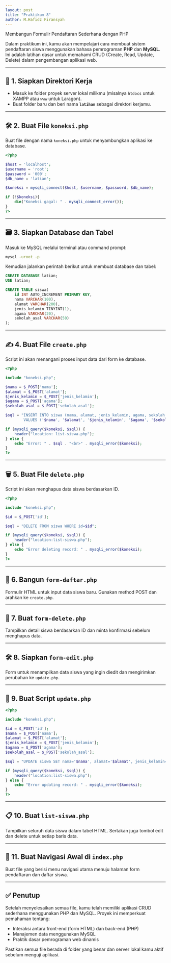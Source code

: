 ```yaml
---
layout: post
title: "Praktikum 8"
author: M.Hafidz Firansyah
---
```


Membangun Formulir Pendaftaran Sederhana dengan PHP

Dalam praktikum ini, kamu akan mempelajari cara membuat sistem pendaftaran siswa menggunakan bahasa pemrograman **PHP** dan **MySQL**. Ini adalah latihan dasar untuk memahami CRUD (Create, Read, Update, Delete) dalam pengembangan aplikasi web.

---

## 🧭 1. Siapkan Direktori Kerja

- Masuk ke folder proyek server lokal milikmu (misalnya `htdocs` untuk XAMPP atau `www` untuk Laragon).
- Buat folder baru dan beri nama **`latihan`** sebagai direktori kerjamu.

---

## 🛠️ 2. Buat File `koneksi.php`

Buat file dengan nama `koneksi.php` untuk menyambungkan aplikasi ke database.

```php
<?php

$host = 'localhost';
$username = 'root';
$password = '000';
$db_name = 'latian';

$koneksi = mysqli_connect($host, $username, $password, $db_name);

if (!$koneksi){
    die("Koneksi gagal: " . mysqli_connect_error());
}
?>
```

---

## 🗃️ 3. Siapkan Database dan Tabel

Masuk ke MySQL melalui terminal atau command prompt:

```bash
mysql -uroot -p
```

Kemudian jalankan perintah berikut untuk membuat database dan tabel:

```sql
CREATE DATABASE latian;
USE latian;

CREATE TABLE siswa(
    id INT AUTO_INCREMENT PRIMARY KEY,
    nama VARCHAR(100),
    alamat VARCHAR(200),
    jenis_kelamin TINYINT(1),
    agama VARCHAR(20),
    sekolah_asal VARCHAR(50)
);
```

---

## ✍️ 4. Buat File `create.php`

Script ini akan menangani proses input data dari form ke database.

```php
<?php

include "koneksi.php";

$nama = $_POST['nama'];
$alamat = $_POST['alamat'];
$jenis_kelamin = $_POST['jenis_kelamin'];
$agama = $_POST['agama'];
$sekolah_asal = $_POST['sekolah_asal'];

$sql = "INSERT INTO siswa (nama, alamat, jenis_kelamin, agama, sekolah_asal)
        VALUES ('$nama', '$alamat', '$jenis_kelamin', '$agama', '$sekolah_asal')";

if (mysqli_query($koneksi, $sql)) {
    header("location: list-siswa.php");
} else {
    echo "Error: " . $sql . "<br>" . mysqli_error($koneksi);
}
?>
```

---

## 🗑️ 5. Buat File `delete.php`

Script ini akan menghapus data siswa berdasarkan ID.

```php
<?php

include "koneksi.php";

$id = $_POST['id'];

$sql = "DELETE FROM siswa WHERE id=$id";

if (mysqli_query($koneksi, $sql)) {
    header("location:list-siswa.php");
} else {
    echo "Error deleting record: " . mysqli_error($koneksi);
}
?>
```

---

## 🧾 6. Bangun `form-daftar.php`

Formulir HTML untuk input data siswa baru. Gunakan method POST dan arahkan ke `create.php`.

---

## 🧹 7. Buat `form-delete.php`

Tampilkan detail siswa berdasarkan ID dan minta konfirmasi sebelum menghapus data.

---

## 🛠️ 8. Siapkan `form-edit.php`

Form untuk menampilkan data siswa yang ingin diedit dan mengirimkan perubahan ke `update.php`.

---

## 🔄 9. Buat Script `update.php`

```php
<?php

include "koneksi.php";

$id = $_POST['id'];
$nama = $_POST['nama'];
$alamat = $_POST['alamat'];
$jenis_kelamin = $_POST['jenis_kelamin'];
$agama = $_POST['agama'];
$sekolah_asal = $_POST['sekolah_asal'];

$sql = "UPDATE siswa SET nama='$nama', alamat='$alamat', jenis_kelamin='$jenis_kelamin', agama='$agama', sekolah_asal='$sekolah_asal' WHERE id=$id";

if (mysqli_query($koneksi, $sql)) {
    header("location:list-siswa.php");
} else {
    echo "Error updating record: " . mysqli_error($koneksi);
}
?>
```

---

## 📋 10. Buat `list-siswa.php`

Tampilkan seluruh data siswa dalam tabel HTML. Sertakan juga tombol edit dan delete untuk setiap baris data.

---

## 🧭 11. Buat Navigasi Awal di `index.php`

Buat file yang berisi menu navigasi utama menuju halaman form pendaftaran dan daftar siswa.

---

## ✅ Penutup

Setelah menyelesaikan semua file, kamu telah memiliki aplikasi CRUD sederhana menggunakan PHP dan MySQL. Proyek ini memperkuat pemahaman tentang:

- Interaksi antara front-end (form HTML) dan back-end (PHP)
- Manajemen data menggunakan MySQL
- Praktik dasar pemrograman web dinamis

Pastikan semua file berada di folder yang benar dan server lokal kamu aktif sebelum menguji aplikasi.

